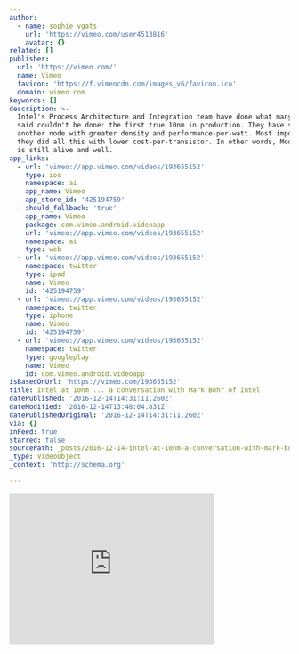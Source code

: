 ```yaml
---
author:
  - name: sophie vgats
    url: 'https://vimeo.com/user4513816'
    avatar: {}
related: []
publisher:
  url: 'https://vimeo.com/'
  name: Vimeo
  favicon: 'https://f.vimeocdn.com/images_v6/favicon.ico'
  domain: vimeo.com
keywords: []
description: >-
  Intel's Process Architecture and Integration team have done what many have
  said couldn't be done: the first true 10nm in production. They have scaled
  another node with greater density and performance-per-watt. Most importantly,
  they did all this with lower cost-per-transistor. In other words, Moore's Law
  is still alive and well.
app_links:
  - url: 'vimeo://app.vimeo.com/videos/193655152'
    type: ios
    namespace: ai
    app_name: Vimeo
    app_store_id: '425194759'
  - should_fallback: 'true'
    app_name: Vimeo
    package: com.vimeo.android.videoapp
    url: 'vimeo://app.vimeo.com/videos/193655152'
    namespace: ai
    type: web
  - url: 'vimeo://app.vimeo.com/videos/193655152'
    namespace: twitter
    type: ipad
    name: Vimeo
    id: '425194759'
  - url: 'vimeo://app.vimeo.com/videos/193655152'
    namespace: twitter
    type: iphone
    name: Vimeo
    id: '425194759'
  - url: 'vimeo://app.vimeo.com/videos/193655152'
    namespace: twitter
    type: googleplay
    name: Vimeo
    id: com.vimeo.android.videoapp
isBasedOnUrl: 'https://vimeo.com/193655152'
title: Intel at 10nm ... a conversation with Mark Bohr of Intel
datePublished: '2016-12-14T14:31:11.260Z'
dateModified: '2016-12-14T13:48:04.831Z'
datePublishedOriginal: '2016-12-14T14:31:11.260Z'
via: {}
inFeed: true
starred: false
sourcePath: _posts/2016-12-14-intel-at-10nm-a-conversation-with-mark-bohr-of-intel.md
_type: VideoObject
_context: 'http://schema.org'

---
```

<iframe src="https://cdn.embedly.com/widgets/media.html?src=https%3A%2F%2Fplayer.vimeo.com%2Fvideo%2F193655152&amp;url=https%3A%2F%2Fvimeo.com%2F193655152&amp;image=https%3A%2F%2Fi.vimeocdn.com%2Fvideo%2Fdefault_295x166&amp;key=b7d04c9b404c499eba89ee7072e1c4f7&amp;type=text%2Fhtml&amp;schema=vimeo" width="368" height="272" scrolling="no" frameborder="0" allowfullscreen="" style=""></iframe>
